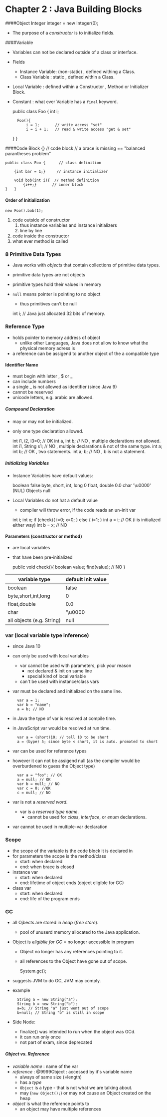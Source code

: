 # Chapter 2 : Java Building Blocks
####Object
    Integer integer = new Integer(0);
    <type>  <name>        <constructor>
* The purpose of a _constructor_ is to initialize fields.

####Variable
* Variables can not be declared outside of a class or interface.
* Fields
    * Instance Variable: (non-static) , defined withing a Class.
    * Class Variable : static , defined within a Class.
* Local Variable : defined within a Constructor , Method or Initializer Block.
* Constant : what ever Variable has a `final` keyword.



    public class Foo {
        int i;
    
        Foo(){
            i = 1;       // write access "set"
            i = i + 1;   // read & write access "get & set"
     }  }



####Code Block
    {}      // code block
            // a brace is missing == "balanced parantheses problem"
    
    public class Foo {      // class definition
    
        {int bar = 1;}     // instance initializer
    
        void bob(int i){  // method definition
            {i++;}       // inner block
    }   }

#### Order of Initialization
    new Foo().bob(1);
1. code outside of constructor
    1. thus instance variables and instance initializers
    1. line by line
2. code inside the constructor
3. what ever method is called


### 8 Primitive Data Types
* Java works with _objects_ that contain collections of primitive data types.
* primitive data types are not objects
* primitive types hold their values in memory
* `null` means pointer is pointing to no object
    * thus primitives can't be null


    int i; // Java just allocated 32 bits of memory.

### Reference Type
* holds pointer to memory address of object
    * unlike other Languages, Java does not allow to know what the physical memory adress is
* a reference can be assigend to another object of the a compatible type


#### Identifier Name
* must begin with letter , $ or _
* can include numbers
* a single _ is not allowed as identifier (since Java 9)
* cannot be reserved
* unicode letters, e.g. arabic are allowed.

##### Compound Declaration

* may or may not be initialized.
* only one type declaration allowed.


    int i1, i2, i3=0;  // OK
    int a, int b;      // NO , multiple declarations not allowed.
    int i1, String s1; // NO , multiple declarations & not of the same type.
    int a; int b;      // OK , two statements.
    int a; b;          // NO , b is not a statement.


##### Initializing Variables
* Instance Variables have default values:


    boolean                  false
    byte, short, int, long   0
    float, double            0.0
    char                     '\u0000' (NUL)
    Objects                 null
    
    

* Local Variables do not hat a default value
    * compiler will throw error, if the code reads an un-init var
    
    
    int i;
    int x;
    if (check){
        i=0;
        x=0;
        } else {
        i=1;
        }
        int a = i; // OK (i is initialized either way)
        int b = x; // NO
    
    
#### Parameters (constructor or method)
* are local variables
* that have been pre-initialized


    public void check(){
        boolean value;
        find(value); // NO
        }



variable type | default init value
--- | ---
boolean | false
byte,short,int,long | 0
float,double | 0.0
char | '\u0000
all objects (e.g. String) | null


### var (local variable type inference)
* since Java 10
* can only be used with local variables
    * var cannot be used with parameters, pick your reason
        * not declared & init on same line
        * special kind of local variable
    * can't be used with instance/class vars
* var must be declared and initialized on the same line.

        var a = 1;
        var b = "name";
        a = b; // NO

* in Java the type of var is resolved at compile time.
* in JavaScript var would be resolved at run time.

        var a = (short)10; // tell 10 to be short
        a = (bype) 5; since byte < short, it is auto. promoted to short

* var can be used for reference types
* however it can not be assigend null (as the compiler would be overburdened to guess the Object type)

        var a = "foo"; // OK
        a = null; // OK
        var b = null; // NO
        var c = 0; //OK
        c = null; // NO
* var is not a _reserved word_.
    * var is a _reserved type name_.
        * cannot be used for _class_, _interface_, or _enum_ declarations.
* var cannot be used in multiple-var declaration


### Scope
* the scope of the variable is the code block it is declared in
* for parameters the scope is the method/class
    * start: when declared
    * end: when brace is closed
* instance var
    * start: when declared
    * end: lifetime of object ends (object eligible for GC)
* class var
    * start: when declared
    * end: life of the program ends
    
 ### GC
 * all Ojbects are stored in _heap_ (_free store_).
    * pool of unuserd memory allocated to the Java application.
*  Object is _eligiblie for GC_ = no longer accessible in program
    * Object no longer has any references pointing to it.
    * all references to the Object have gone out of scope.

        System.gc();
        
* suggests JVM to do GC, JVM may comply.
* example

        String a = new String("a");
        String b = new String("b");
        a=b; // String "a" just went out of scope
        b=null; // String "b" is still in scope
* Side Node:
    * finalize() was intended to run when the object was GCd.
    * it can run only once
    * not part of exam, since deprecated
    
##### Object vs. Reference
* _variable name_ : name of the var 
* _reference_ : @9999Object : accessed by it's variable name
    * always of same size (=length) 
    * has a _type_
    * `Object` is a type - that is not what we are talking about.
    * may (`new Object();`) or may not cause an Object created on the heap
* _object_ is what the reference points to
    * an object may have multiple references
    
